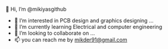 👋 Hi, I’m @mikiyasgithub
- 👀 I’m interested in PCB design and graphics designing ...
- 🌱 I’m currently learning Electrical and computer engineering
- 💞️ I’m looking to collaborate on ...
- 📫 you can reach me by mikder91@gmail.com

<!---
mikiyasgithub/mikiyasgithub is a ✨ special ✨ repository because its `README.md` (this file) appears on your GitHub profile.
You can click the Preview link to take a look at your changes.
--->
